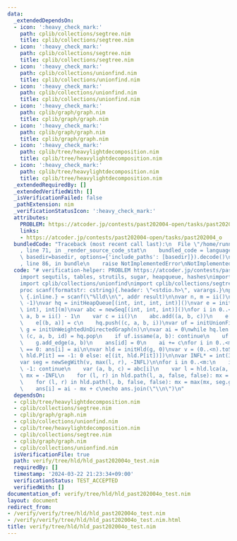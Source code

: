 ```yaml
---
data:
  _extendedDependsOn:
  - icon: ':heavy_check_mark:'
    path: cplib/collections/segtree.nim
    title: cplib/collections/segtree.nim
  - icon: ':heavy_check_mark:'
    path: cplib/collections/segtree.nim
    title: cplib/collections/segtree.nim
  - icon: ':heavy_check_mark:'
    path: cplib/collections/unionfind.nim
    title: cplib/collections/unionfind.nim
  - icon: ':heavy_check_mark:'
    path: cplib/collections/unionfind.nim
    title: cplib/collections/unionfind.nim
  - icon: ':heavy_check_mark:'
    path: cplib/graph/graph.nim
    title: cplib/graph/graph.nim
  - icon: ':heavy_check_mark:'
    path: cplib/graph/graph.nim
    title: cplib/graph/graph.nim
  - icon: ':heavy_check_mark:'
    path: cplib/tree/heavylightdecomposition.nim
    title: cplib/tree/heavylightdecomposition.nim
  - icon: ':heavy_check_mark:'
    path: cplib/tree/heavylightdecomposition.nim
    title: cplib/tree/heavylightdecomposition.nim
  _extendedRequiredBy: []
  _extendedVerifiedWith: []
  _isVerificationFailed: false
  _pathExtension: nim
  _verificationStatusIcon: ':heavy_check_mark:'
  attributes:
    PROBLEM: https://atcoder.jp/contests/past202004-open/tasks/past202004_o
    links:
    - https://atcoder.jp/contests/past202004-open/tasks/past202004_o
  bundledCode: "Traceback (most recent call last):\n  File \"/home/runner/.local/lib/python3.10/site-packages/onlinejudge_verify/documentation/build.py\"\
    , line 71, in _render_source_code_stat\n    bundled_code = language.bundle(stat.path,\
    \ basedir=basedir, options={'include_paths': [basedir]}).decode()\n  File \"/home/runner/.local/lib/python3.10/site-packages/onlinejudge_verify/languages/nim.py\"\
    , line 86, in bundle\n    raise NotImplementedError\nNotImplementedError\n"
  code: "# verification-helper: PROBLEM https://atcoder.jp/contests/past202004-open/tasks/past202004_o\n\
    import sequtils, tables, strutils, sugar, heapqueue, hashes\nimport cplib/graph/graph\n\
    import cplib/collections/unionfind\nimport cplib/collections/segtree\nimport cplib/tree/heavylightdecomposition\n\
    proc scanf(formatstr: cstring){.header: \"<stdio.h>\", varargs.}\nproc ii(): int\
    \ {.inline.} = scanf(\"%lld\\n\", addr result)\n\nvar n, m = ii()\nvar ans = newSeqWith(m,\
    \ -1)\nvar hq = initHeapQueue[(int, int, int, int)]()\nvar e = initTable[(int,\
    \ int), int](m)\nvar abc = newSeq[(int, int, int)]()\nfor i in 0..<m:\n    var\
    \ a, b = ii() - 1\n    var c = ii()\n    abc.add((a, b, c))\n    e[(a, b)] = c\n\
    \    e[(b, a)] = c\n    hq.push((c, a, b, i))\nvar uf = initUnionFind(n)\nvar\
    \ g = initUnWeightedUnDirectedGraph(n)\n\nvar ai = 0\nwhile hq.len > 0:\n    var\
    \ (c, a, b, id) = hq.pop\n    if uf.issame(a, b): continue\n    uf.unite(a, b)\n\
    \    g.add_edge(a, b)\n    ans[id] = 0\n    ai += c\nfor i in 0..<m:\n    if ans[i]\
    \ == 0: ans[i] = ai\n\nvar hld = initHld(g, 0)\nvar v = (0..<n).toSeq.mapIt(hld.toVtx(it)).mapIt(if\
    \ hld.P[it] == -1: 0 else: e[(it, hld.P[it])])\n\nvar INFL* = int(3300300300300300491)\n\
    var seg = newSegWith(v, max(l, r), -INFL)\n\nfor i in 0..<m:\n    if ans[i] !=\
    \ -1: continue\n    var (a, b, c) = abc[i]\n    var l = hld.lca(a, b)\n    var\
    \ mx = -INFL\n    for (l, r) in hld.path(l, a, false, false): mx = max(mx, seg.get(l..<r))\n\
    \    for (l, r) in hld.path(l, b, false, false): mx = max(mx, seg.get(l..<r))\n\
    \    ans[i] = ai - mx + c\necho ans.join(\"\\n\")\n"
  dependsOn:
  - cplib/tree/heavylightdecomposition.nim
  - cplib/collections/segtree.nim
  - cplib/graph/graph.nim
  - cplib/collections/unionfind.nim
  - cplib/tree/heavylightdecomposition.nim
  - cplib/collections/segtree.nim
  - cplib/graph/graph.nim
  - cplib/collections/unionfind.nim
  isVerificationFile: true
  path: verify/tree/hld/hld_past202004o_test.nim
  requiredBy: []
  timestamp: '2024-03-22 21:23:34+09:00'
  verificationStatus: TEST_ACCEPTED
  verifiedWith: []
documentation_of: verify/tree/hld/hld_past202004o_test.nim
layout: document
redirect_from:
- /verify/verify/tree/hld/hld_past202004o_test.nim
- /verify/verify/tree/hld/hld_past202004o_test.nim.html
title: verify/tree/hld/hld_past202004o_test.nim
---
```

